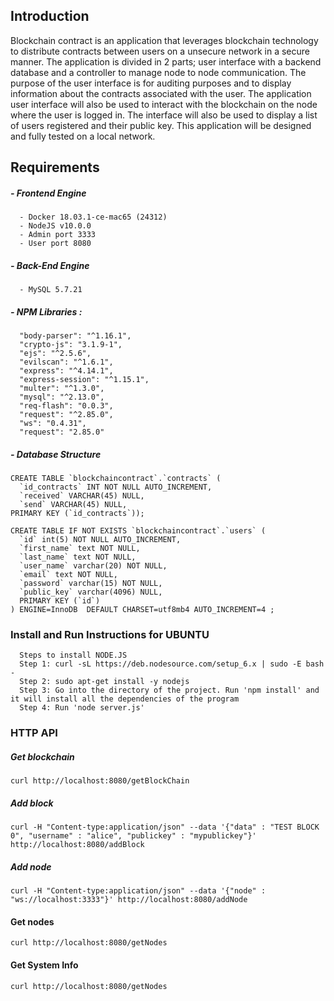 ## Introduction
Blockchain contract is an application that leverages blockchain technology to distribute contracts between users on a unsecure network in a secure manner. The application is divided in 2 parts; user interface with a backend database and a controller to manage node to node communication. The purpose of the user interface is for auditing purposes and to display information about the contracts associated with the user. The application user interface will also be used to interact with the blockchain on the node where the user is logged in. The interface will also be used to display a list of users registered and their public key. This application will be designed and fully tested on a local network.

## Requirements
##### - Frontend Engine
```
  - Docker 18.03.1-ce-mac65 (24312)
  - NodeJS v10.0.0
  - Admin port 3333
  - User port 8080
```

##### - Back-End Engine
```
  - MySQL 5.7.21
```

##### - NPM Libraries :
```
  "body-parser": "^1.16.1",
  "crypto-js": "3.1.9-1",
  "ejs": "^2.5.6",
  "evilscan": "^1.6.1",
  "express": "^4.14.1",
  "express-session": "^1.15.1",
  "multer": "^1.3.0",
  "mysql": "^2.13.0",
  "req-flash": "0.0.3",
  "request": "^2.85.0",
  "ws": "0.4.31",
  "request": "2.85.0"
```

##### - Database Structure

```
CREATE TABLE `blockchaincontract`.`contracts` (
  `id_contracts` INT NOT NULL AUTO_INCREMENT,
  `received` VARCHAR(45) NULL,
  `send` VARCHAR(45) NULL,
PRIMARY KEY (`id_contracts`));

CREATE TABLE IF NOT EXISTS `blockchaincontract`.`users` (
  `id` int(5) NOT NULL AUTO_INCREMENT,
  `first_name` text NOT NULL,
  `last_name` text NOT NULL,
  `user_name` varchar(20) NOT NULL,
  `email` text NOT NULL,
  `password` varchar(15) NOT NULL,
  `public_key` varchar(4096) NULL,
  PRIMARY KEY (`id`)
) ENGINE=InnoDB  DEFAULT CHARSET=utf8mb4 AUTO_INCREMENT=4 ;

```
### Install and Run Instructions for UBUNTU 
```
  Steps to install NODE.JS  
  Step 1: curl -sL https://deb.nodesource.com/setup_6.x | sudo -E bash -
  Step 2: sudo apt-get install -y nodejs
  Step 3: Go into the directory of the project. Run 'npm install' and it will install all the dependencies of the program
  Step 4: Run 'node server.js' 
```

### HTTP API

##### Get blockchain
```
curl http://localhost:8080/getBlockChain
```

##### Add block
```
curl -H "Content-type:application/json" --data '{"data" : "TEST BLOCK 0", "username" : "alice", "publickey" : "mypublickey"}' http://localhost:8080/addBlock
```

##### Add node
```
curl -H "Content-type:application/json" --data '{"node" : "ws://localhost:3333"}' http://localhost:8080/addNode
```

#### Get nodes
```
curl http://localhost:8080/getNodes
```

#### Get System Info
```
curl http://localhost:8080/getNodes
```
